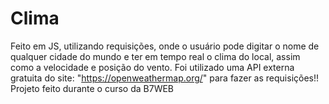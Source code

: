 # Clima

Feito em JS, utilizando requisições, onde o usuário pode digitar o nome de qualquer cidade do mundo e ter em tempo real o clima do local, assim como a velocidade e posição do vento.
Foi utilizado uma API externa gratuita do site: "https://openweathermap.org/" para fazer as requisições!!
Projeto feito durante o curso da B7WEB
